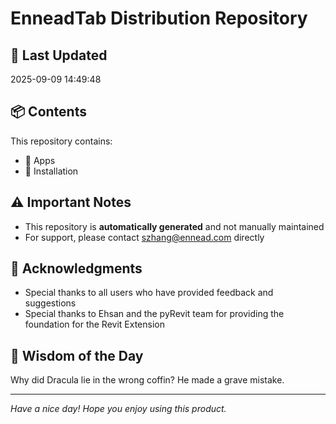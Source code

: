 # EnneadTab Distribution Repository

## 📅 Last Updated
2025-09-09 14:49:48



## 📦 Contents
This repository contains:
- 📂 Apps
- 📂 Installation

## ⚠️ Important Notes
- This repository is **automatically generated** and not manually maintained
- For support, please contact szhang@ennead.com directly

## 🙏 Acknowledgments
- Special thanks to all users who have provided feedback and suggestions
- Special thanks to Ehsan and the pyRevit team for providing the foundation for the Revit Extension

## 💭 Wisdom of the Day
Why did Dracula lie in the wrong coffin? He made a grave mistake.

---
*Have a nice day! Hope you enjoy using this product.*
